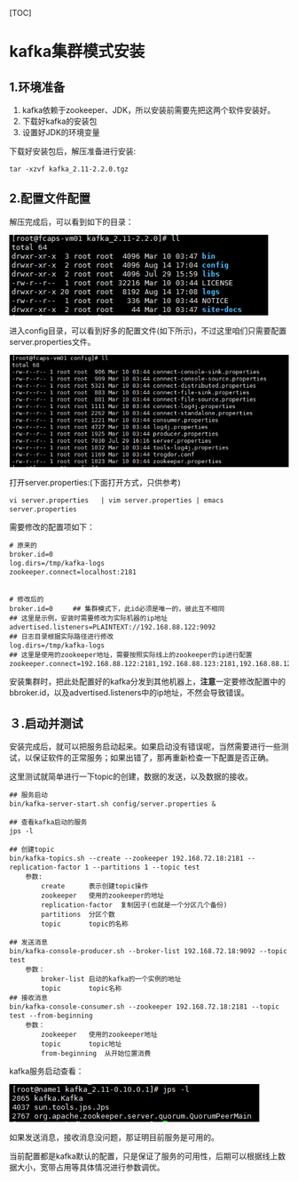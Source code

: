 [TOC]

# kafka集群模式安装

## 1.环境准备

1. kafka依赖于zookeeper、JDK，所以安装前需要先把这两个软件安装好。
2. 下载好kafka的安装包
3. 设置好JDK的环境变量

下载好安装包后，解压准备进行安装:

```shell
tar -xzvf kafka_2.11-2.2.0.tgz
```

## 2.配置文件配置

解压完成后，可以看到如下的目录：

![](../../image/kafka/kafka-dir.png)

进入config目录，可以看到好多的配置文件(如下所示)，不过这里咱们只需要配置server.properties文件。

![](../../image/kafka/kafka-conf.png)

打开server.properties:(下面打开方式，只供参考)

```shell
vi server.properties   | vim server.properties | emacs server.properties
```

需要修改的配置项如下：

```shell
# 原来的
broker.id=0
log.dirs=/tmp/kafka-logs
zookeeper.connect=localhost:2181


# 修改后的
broker.id=0     ## 集群模式下，此id必须是唯一的，彼此互不相同
## 这里是示例，安装时需要修改为实际机器的ip地址
advertised.listeners=PLAINTEXT://192.168.88.122:9092 
## 日志目录根据实际路径进行修改
log.dirs=/tmp/kafka-logs
## 这里是使用的zookeeper地址，需要按照实际线上的zookeeper的ip进行配置
zookeeper.connect=192.168.88.122:2181,192.168.88.123:2181,192.168.88.124:2181  
```

安装集群时，把此处配置好的kafka分发到其他机器上，**注意**一定要修改配置中的bbroker.id，以及advertised.listeners中的ip地址，不然会导致错误。

## ３.启动并测试

安装完成后，就可以把服务启动起来。如果启动没有错误呢，当然需要进行一些测试，以保证软件的正常服务；如果出错了，那再重新检查一下配置是否正确。

这里测试就简单进行一下topic的创建，数据的发送，以及数据的接收。

```shell
## 服务启动
bin/kafka-server-start.sh config/server.properties &

## 查看kafka启动的服务
jps -l

## 创建topic
bin/kafka-topics.sh --create --zookeeper 192.168.72.18:2181 --replication-factor 1 --partitions 1 --topic test
	参数:
		create		表示创建topic操作
		zookeeper	使用的zookeeper的地址
		replication-factor	复制因子(也就是一个分区几个备份)
		partitions	分区个数
		topic		topic的名称
	
## 发送消息
bin/kafka-console-producer.sh --broker-list 192.168.72.18:9092 --topic test
	参数：
		broker-list	启动的kafka的一个实例的地址
		topic		topic名称
## 接收消息
bin/kafka-console-consumer.sh --zookeeper 192.168.72.18:2181 --topic test --from-beginning
	参数：
		zookeeper	使用的zookeeper地址
		topic		topic地址
		from-beginning	从开始位置消费
```

kafka服务启动查看：

![](../../image/kafka/kafka-jps.png)

如果发送消息，接收消息没问题，那证明目前服务是可用的。

当前配置都是kafka默认的配置，只是保证了服务的可用性，后期可以根据线上数据大小，宽带占用等具体情况进行参数调优。